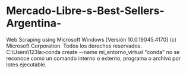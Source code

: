 # Mercado-Libre-s-Best-Sellers-Argentina-
Web Scraping using Microsoft Windows [Versión 10.0.19045.4170] (c) Microsoft Corporation. Todos los derechos reservados.  C:\Users\123la>conda create --name mi_entorno_virtual "conda" no se reconoce como un comando interno o externo, programa o archivo por lotes ejecutable.
